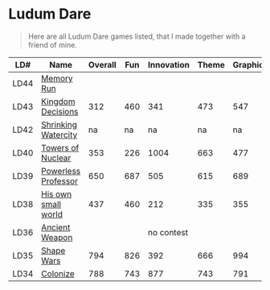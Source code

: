 # Ludum Dare

> Here are all Ludum Dare games listed, that I made together with a friend of mine.

LD# | Name | Overall | Fun | Innovation | Theme | Graphics | Audio | Humor | Mood
--- |----|---------|-----|------------|-------|----------|-------|-------|-----
LD44|[Memory Run](https://ldjam.com/events/ludum-dare/44/memory-run)                      ||||||||
LD43|[Kingdom Decisions](https://ldjam.com/events/ludum-dare/43/kingdom-decisions)        |312|460|341|473|547|na|523|699
LD42|[Shrinking Watercity](https://ldjam.com/events/ludum-dare/42/shrinking-watercity)    |na|na|na|na|na|na|na|na
LD40|[Towers of Nuclear](https://ldjam.com/events/ludum-dare/40/towers-for-nuclear)        |353|226|1004|663|477|347|879|873
LD39|[Powerless Professor](https://ldjam.com/events/ludum-dare/39/powerless-professor)    |650|687|505|615|689|na|350|781
LD38|[His own small world](https://ldjam.com/events/ludum-dare/38/his-own-small-world)    |437|460|212|335|355|na|266|258
LD36|[Ancient Weapon](http://ludumdare.com/compo/ludum-dare-36/?action=preview&uid=66047) |||no contest
LD35|[Shape Wars](http://ludumdare.com/compo/ludum-dare-35/?action=preview&uid=66047)     |794|826|392|666|994|340|653|738
LD34|[Colonize](http://ludumdare.com/compo/ludum-dare-34/?action=preview&uid=66047)       |788|743|877|743|791|721|851|867